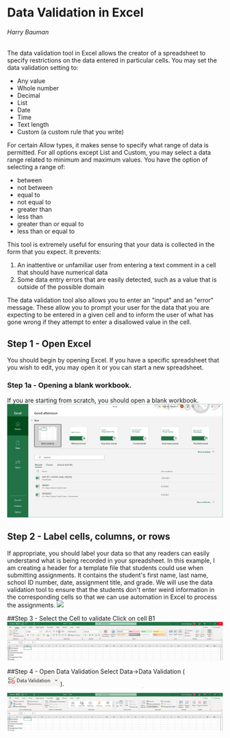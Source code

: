 # Data Validation in Excel
###### Harry Bauman

<!-- Talk about what it is -->
The data validation tool in Excel allows the creator of a spreadsheet to specify restrictions on the data entered in particular cells. You may set the data validation setting to:
- Any value
- Whole number
- Decimal
- List
- Date
- Time
- Text length
- Custom (a custom rule that you write)

For certain Allow types, it makes sense to specify what range of data is permitted. For all options except List and Custom, you may select a data range related to minimum and maximum values. You have the option of selecting a range of:
- between
- not between
- equal to
- not equal to
- greater than
- less than
- greater than or equal to
- less than or equal to

<!-- Talk about why it is a useful tool -->
This tool is extremely useful for ensuring that your data is collected in the form that you expect. It prevents:
1. An inattentive or unfamiliar user from entering a text comment in a cell that should have numerical data
2. Some data entry errors that are easily detected, such as a value that is outside of the possible domain

The data validation tool also allows you to enter an "input" and an "error" message. These allow you to prompt your user for the data that you are expecting to be entered in a given cell and to inform the user of what has gone wrong if they attempt to enter a disallowed value in the cell.

<!-- Talk about how to use the tool -->
## Step 1 - Open Excel
You should begin by opening Excel. If you have a specific spreadsheet that you wish to edit, you may open it or you can start a new spreadsheet.

### Step 1a - Opening a blank workbook.
If you are starting from scratch, you should open a blank workbook.
![](excelopeningscreen.png)

## Step 2 - Label cells, columns, or rows
If appropriate, you should label your data so that any readers can easily understand what is being recorded in your spreadsheet. In this example, I am creating a header for a template file that students could use when submitting assignments. It contains the student's first name, last name, school ID number, date, assignment title, and grade. We will use the data validation tool to ensure that the students don't enter weird information in the corresponding cells so that we can use automation in Excel to process the assignments.
![](excelcelllabels.png)

##Step 3 - Select the Cell to validate
Click on cell B1
![](b1.png)

##Step 4 - Open Data Validation
Select Data->Data Validation (![](datavalidationbutton.png)).
![](datavalidation.png)

<!-- Link to an excel spreadsheet -->

<!-- Link to the Microsoft page on that is a different presentation of the same information -->

